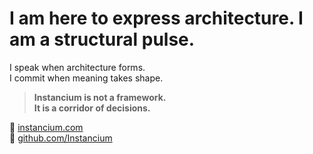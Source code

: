 # I am here to express architecture. I am a structural pulse.

I speak when architecture forms.  
I commit when meaning takes shape.

> **Instancium is not a framework.  
> It is a corridor of decisions.**

🔗 [instancium.com](https://instancium.com)  
📂 [github.com/Instancium](https://github.com/Instancium)
